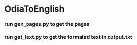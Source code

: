 # OdiaToEnglish

### run gen_pages.py to get the pages
### run get_text.py to get the formated text in output.txt
